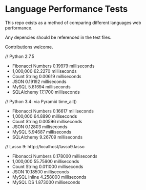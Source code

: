 Language Performance Tests
================================

This repo exists as a method of comparing different languages web performance.

Any depencies should be referenced in the test files.

Contributions welcome.

// Python 2.7.5
- Fibonacci Numbers 0.19979 milliseconds
- 1,000,000         62.2270 milliseconds
- Count String      0.00619 milliseconds
- JSON              0.19192 milliseconds
- MySQL             5.81694 milliseconds
- SQLAlchemy        17.1700 milliseconds

// Python 3.4: via Pyramid time_all() 
- Fibonacci Numbers 0.16617 milliseconds
- 1,000,000         64.8890 milliseconds
- Count String      0.00596 milliseconds
- JSON              0.12803 milliseconds
- MySQL             5.94687 milliseconds
- SQLAlchemy        9.26709 milliseconds

// Lasso 9: http://localhost/lasso9.lasso
- Fibonacci Numbers 0.178000 milliseconds
- 1,000,000         55.75600 milliseconds
- Count String      0.011000 milliseconds
- JSON              10.18500 milliseconds
- MySQL Inline      4.258000 milliseconds
- MySQL DS          1.873000 milliseconds

